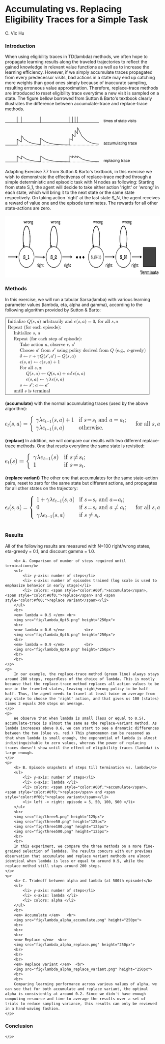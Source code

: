 <h1> Accumulating vs. Replacing Eligibility Traces for a Simple Task</h1>
<p> C. Vic Hu</p>
<div>
	<h3> Introduction </h3>
	<p>
		When using eligibility traces in TD(lambda) methods, we often hope to propagate learning results along the traveled trajectories to reflect the gained knowledge in relevant value functions as well as to increase the learning efficiency. However, if we simply accumulate traces propagated from every predecessor visits, bad actions in a state may end up catching more weights than good ones simply because of inaccurate sampling, resulting erroneous value approximation. Therefore, replace-trace methods are introduced to reset eligibility trace everytime a new visit is sampled on a state. The figure bellow borrowed from Sutton & Barto's textbook clearly illustrates the difference between accumulate-trace and replace-trace methods.
		<br>
		<br>
		<img src="fig/replace_vs_accumulate_traces.png" height="150px">
		<br>
		<br>
		Adapting Exercise 7.7 from Sutton & Barto's textbook, in this exercise we wish to demonstrate the effectivenss of replace-trace method through a simple deterministic and episodic task with N nodes as following: Starting from state S_1, the agent will decide to take either action 'right' or 'wrong' in each state, which will bring it to the next state or the same state respectively. On taking action 'right' at the last state S_N, the agent receives a reward of value one and the episode terminates. The rewards for all other state-actions are zero.
		<br>
		<br>
		<img src="fig/task.png" height="200px">
		<br>
	</p>
</div>

<div>
	<h3> Methods </h3>
	<p>
		In this exercise, we will run a tabular Sarsa(lamba) with various learning parameter values (lambda, eta, alpha and gamma), according to the following algorithm provided by Sutton & Barto:
		<br>
		<br>
		<img src="fig/sarsa.png" height="250px">
		<br>
		<br>
		<b>(accumulate)</b> with the normal accumulating traces (used by the above algorithm):
		<br>
		<br>
		<img src="fig/accumulate_e.png" height="50px">
		<br>
		<br>
		<b>(replace)</b> In addition, we will compare our results with two different replace-trace methods. One that resets everytime the same state is revisited:
		<br>
		<br>
		<img src="fig/replace_e.png" height="50px">
		<br>
		<br>
		<b>(replace variant)</b> The other one that accumulates for the same state-action pairs, reset to zero for the same state but different actions, and propagates for all other states on the trajectory:
		<br>
		<br>
		<img src="fig/replace_e_better.png" height="75px">
		<br>
		<br>		
	</p>
</div>

<div>
	<h3> Results </h3>
	<p>
	All of the following results are measured with N=100 right/wrong states, eta-greedy = 0.1, and discount gamma = 1.0.
	</p>
	<p>

		<b> A. Comparison of number of steps required until termination</b>
		<ul>
			<li> y-axis: number of steps</li>
			<li> x-axis: number of episodes trained (log scale is used to emphasize behavior in early stage)</li>
			<li> colors: <span style="color:#00f;">accumulate</span>, <span style="color:#0f0;">replace</span> and <span style="color:#f00;">replace variant</span></li>
		</ul>
		<br>
		<em> lambda = 0.5 </em>	<br>
		<img src="fig/lambda_0pt5.png" height="250px">	
		<br>
		<em> lambda = 0.6 </em>			<br>
		<img src="fig/lambda_0pt6.png" height="250px">	
		<br>
		<em> lambda = 0.9 </em>			<br>
		<img src="fig/lambda_0pt9.png" height="250px">	
		<br>
		<br>
	</p>
	<p>
		In our example, the replace-trace method (green line) always stays around 200 steps, regardless of the choice of lambda. This is mostly because that the replace-trace method replaces all action values to be one in the traveled states, leaving right/wrong policy to be half-half. Thus, the agent needs to travel at least twice on average from any state to choose the 'right' action, and that gives us 100 (states) times 2 equals 200 steps on average.
	</p>
	<p>
		We observe that when lambda is small (less or equal to 0.5), accumulate-trace is almost the same as the replace-variant method. As lambda increases above 0.6, we can start to see a dramatic differences between the two (blue vs. red.) This phenomenon can be reasoned as that when lambda is small enough, the exponential of lambda is almost indistinguishable to zero values, whereas the power of replacing traces doesn't show until the effect of eligibility traces (lambda) is large enough.
	</p>
	<p>
		<b> B. Episode snapshots of steps till termination vs. lambda</b>
		<ul>
			<li> y-axis: number of steps</li>
			<li> x-axis: lambda </li>			
			<li> colors: <span style="color:#00f;">accumulate</span>, <span style="color:#0f0;">replace</span> and <span style="color:#f00;">replace variant</span></li>
			<li> left -> right: episode = 5, 50, 100, 500 </li>
		</ul>
		<br>
		<img src="fig/three5.png" height="125px">
		<img src="fig/three50.png" height="125px">		
		<img src="fig/three100.png" height="125px">	
		<img src="fig/three500.png" height="125px">
		<br>
		<br>
		In this experiment, we compare the three methods on a more fine-grained selection of lambdas. The results concurs with our previous observation that accumulate and replace variant methods are almost identical when lambda is less or equal to around 0.5, while the replace method still stays around 200 steps.
	</p>
	<p>
		<b> C. Tradeoff between alpha and lambda (at 500th episode)</b>
		<ul>
			<li> y-axis: number of steps</li>
			<li> x-axis: lambda </li>
			<li> colors: alpha </li>
		</ul>
		<br>
		<em> Accumulate </em>	<br>
		<img src="fig/lambda_alpha_accumulate.png" height="250px">	
		<br>
		<br>
		<br>
		<em> Replace </em>	<br>
		<img src="fig/lambda_alpha_replace.png" height="250px">	
		<br>
		<br>
		<br>
		<em> Replace variant </em>	<br>
		<img src="fig/lambda_alpha_replace_variant.png" height="250px">	
		<br>
		<br>
		Comparing learning performance across various values of alpha, we can see that for both accumulate and replace variant, the optimal alpha is consistently at around 0.2. Since we didn't have enough computing resource and time to average the results over a set of trials to reduce sampling variance, this results can only be reviewed in a hand-waving fashion.
	</p>
</div>

<div>
	<h3> Conclusion </h3>
	<p>
				
	</p>
</div>
